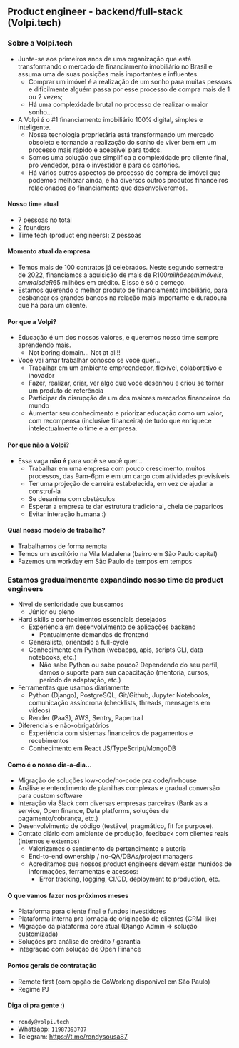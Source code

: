 ## Product engineer - backend/full-stack (Volpi.tech)

### Sobre a Volpi.tech

* Junte-se aos primeiros anos de uma organização que está transformando o mercado de financiamento imobiliário no Brasil e assuma uma de suas posições mais importantes e influentes.
  * Comprar um imóvel é a realização de um sonho para muitas pessoas e dificilmente alguém passa por esse processo de compra mais de 1 ou 2 vezes;
  * Há uma complexidade brutal no processo de realizar o maior sonho...
* A Volpi é o #1 financiamento imobiliário 100% digital, simples e inteligente.
  * Nossa tecnologia proprietária está transformando um mercado obsoleto e tornando a realização do sonho de viver bem em um processo mais rápido e acessível para todos.
  * Somos uma solução que simplifica a complexidade pro cliente final, pro vendedor, para o investidor e para os cartórios.
  * Há vários outros aspectos do processo de compra de imóvel que podemos melhorar ainda, e há diversos outros produtos financeiros relacionados ao financiamento que desenvolveremos.

#### Nosso time atual
* 7 pessoas no total
* 2 founders
* Time tech (product engineers): 2 pessoas

#### Momento atual da empresa
* Temos mais de 100 contratos já celebrados. Neste segundo semestre de 2022, financiamos a aquisição de mais de R$100 milhões em imóveis, em mais de R$65 milhões em crédito. E isso é só o começo.
* Estamos querendo o melhor produto de financiamento imobiliário, para desbancar os grandes bancos na relação mais importante e duradoura que há para um cliente.

#### Por que a Volpi?
* Educação é um dos nossos valores, e queremos nosso time sempre aprendendo mais.
  * Not boring domain... Not at all!!
* Você vai amar trabalhar conosco se você quer…
  * Trabalhar em um ambiente empreendedor, flexível, colaborativo e inovador
  * Fazer, realizar, criar, ver algo que você desenhou e criou se tornar um produto de referência
  * Participar da disrupção de um dos maiores mercados financeiros do mundo
  * Aumentar seu conhecimento e priorizar educação como um valor, com recompensa (inclusive financeira) de tudo que enriquece intelectualmente o time e a empresa.

#### Por que não a Volpi?
* Essa vaga **não é** para você se você quer…
  * Trabalhar em uma empresa com pouco crescimento, muitos processos, das 9am-6pm e em um cargo com atividades previsíveis
  * Ter uma projeção de carreira estabelecida, em vez de ajudar a construí-la
  * Se desanima com obstáculos
  * Esperar a empresa te dar estrutura tradicional, cheia de paparicos
  * Evitar interação humana :)

#### Qual nosso modelo de trabalho?
  * Trabalhamos de forma remota
  * Temos um escritório na Vila Madalena (bairro em São Paulo capital)
  * Fazemos um workday em São Paulo de tempos em tempos

### Estamos gradualmenente expandindo nosso time de product engineers

* Nível de senioridade que buscamos
  * Júnior ou pleno
* Hard skills e conhecimentos essenciais desejados
  * Experiência em desenvolvimento de aplicações backend
    * Pontualmente demandas de frontend
  * Generalista, orientado a full-cycle
  * Conhecimento em Python (webapps, apis, scripts CLI, data notebooks, etc.)
    * Não sabe Python ou sabe pouco? Dependendo do seu perfil, damos o suporte para sua capacitação (mentoria, cursos, período de adaptação, etc.)
* Ferramentas que usamos diariamente
  * Python (Django), PostgreSQL, Git/Github, Jupyter Notebooks, comunicação assíncrona (checklists, threads, mensagens em vídeos)
  * Render (PaaS), AWS, Sentry, Papertrail
* Diferenciais e não-obrigatórios
  * Experiência com sistemas financeiros de pagamentos e recebimentos
  * Conhecimento em React JS/TypeScript/MongoDB

#### Como é o nosso dia-a-dia...
* Migração de soluções low-code/no-code pra code/in-house
* Análise e entendimento de planilhas complexas e gradual conversão para custom software
* Interação via Slack com diversas empresas parceiras (Bank as a service, Open finance, Data platforms, soluções de pagamento/cobrança, etc.)
* Desenvolvimento de código (testável, pragmático, fit for purpose).
* Contato diário com ambiente de produção, feedback com clientes reais (internos e externos)
  * Valorizamos  o sentimento de pertencimento e autoria
  * End-to-end ownership / no-QA/DBAs/project managers
  * Acreditamos que nossos product engineers devem estar munidos de informações, ferramentas e acessos:
    * Error tracking, logging, CI/CD, deployment to production, etc.

#### O que vamos fazer nos próximos meses
  * Plataforma para cliente final e fundos investidores
  * Plataforma interna pra jornada de originação de clientes (CRM-like)
  * Migração da plataforma core atual (Django Admin => solução customizada)
  * Soluções pra análise de crédito / garantia
  * Integração com solução de Open Finance

#### Pontos gerais de contratação
* Remote first (com opção de CoWorking disponível em São Paulo)
* Regime PJ

#### Diga oi pra gente :)
* `rondy@volpi.tech`
* Whatsapp: `11987393707`
* Telegram: https://t.me/rondysousa87
